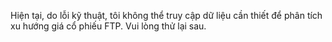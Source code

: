 Hiện tại, do lỗi kỹ thuật, tôi không thể truy cập dữ liệu cần thiết để phân tích xu hướng giá cổ phiếu FTP. Vui lòng thử lại sau.